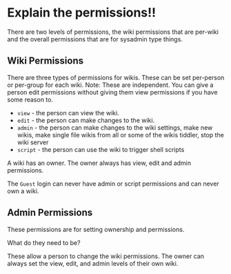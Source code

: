 # Explain the permissions!!

There are two levels of permissions, the wiki permissions that are per-wiki and
the overall permissions that are for sysadmin type things.

## Wiki Permissions

There are three types of permissions for wikis. These can be set per-person or
per-group for each wiki. Note: These are independent. You can give a person
edit permissions without giving them view permissions if you have some reason
to.

- `view` - the person can view the wiki.
- `edit` - the person can make changes to the wiki.
- `admin` - the person can make changes to the wiki settings, make new wikis, make
single file wikis from all or some of the wikis tiddler, stop the wiki server
- `script` - the person can use the wiki to trigger shell scripts

A wiki has an owner. The owner always has view, edit and admin permissions.

The `Guest` login can never have admin or script permissions and can never own a
wiki.

## Admin Permissions

These permissions are for setting ownership and permissions.

What do they need to be?

These allow a person to change the wiki permissions. The owner can always set
the view, edit, and admin levels of their own wiki.

